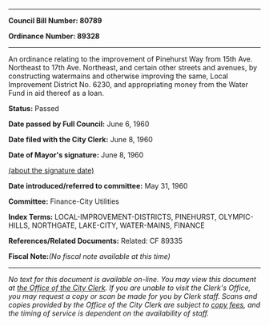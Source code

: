 

********

**Council Bill Number: 80789**
   
**Ordinance Number: 89328**
********

 An ordinance relating to the improvement of Pinehurst Way from 15th Ave. Northeast to 17th Ave. Northeast, and certain other streets and avenues, by constructing watermains and otherwise improving the same, Local Improvement District No. 6230, and appropriating money from the Water Fund in aid thereof as a loan.

**Status:** Passed
   
**Date passed by Full Council:** June 6, 1960
   
**Date filed with the City Clerk:** June 8, 1960
   
**Date of Mayor's signature:** June 8, 1960
   
[(about the signature date)](/~public/approvaldate.htm)
   
   
   
**Date introduced/referred to committee:** May 31, 1960
   
**Committee:** Finance-City Utilities
   
   
**Index Terms:** LOCAL-IMPROVEMENT-DISTRICTS, PINEHURST, OLYMPIC-HILLS, NORTHGATE, LAKE-CITY, WATER-MAINS, FINANCE

**References/Related Documents:** Related: CF 89335

**Fiscal Note:**_(No fiscal note available at this time)_
********

_No text for this document is available on-line. You may view this document at [the Office of the City Clerk](http://www.seattle.gov/leg/clerk/contactUs.htm). If you are unable to visit the Clerk's Office, you may request a copy or scan be made for you by Clerk staff. Scans and copies provided by the Office of the City Clerk are subject to [copy fees](http://clerk.seattle.gov/~public/clerkfees.htm), and the timing of service is dependent on the availability of staff._

